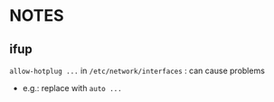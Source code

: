# NOTES

## ifup

`allow-hotplug ...` in `/etc/network/interfaces` : can cause problems
*	e.g.: replace with `auto ...`
